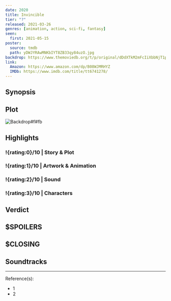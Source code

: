 ```yaml
---
date: 2020
title: Invincible
tier: "?"
released: 2021-03-26
genres: [animation, action, sci-fi, fantasy]
seen:
  first: 2021-05-15
poster:
  source: tmdb
  path: yDWJYRAwMNKbIYT8ZB33qy84uzO.jpg
backdrop: https://www.themoviedb.org/t/p/original/dDdXTkM2mFcIiXbbNjT1paIPYXI.jpg
link:
  Amazon: https://www.amazon.com/dp/B08WJMRHYZ
  IMDb: https://www.imdb.com/title/tt6741278/
---
```


## Synopsis

## Plot

![Backdrop#f#fb](https://www.themoviedb.org/t/p/original/6UH52Fmau8RPsMAbQbjwN3wJSCj.jpg "Source: TMDB")

## Highlights

### !{rating:0}/10 | Story & Plot

### !{rating:1}/10 | Artwork & Animation

### !{rating:2}/10 | Sound

### !{rating:3}/10 | Characters

## Verdict

## $SPOILERS

## $CLOSING

## Soundtracks

***
Reference(s):

- 1
- 2
